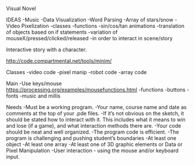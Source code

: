 Visual Novel

IDEAS
  -Music
  -Data Visualization 
  -Word Parsing
  -Array of stars/snow
  -Video Pixelization
  -classes
  -functions
  -sin/cos/tan animations
  -translation of objects based on if statements
  -variation of mouseX/pressed/clicked/released
    -in order to interact in scene/story

Interactive story with a character.

http://code.compartmental.net/tools/minim/

Classes
-video code
-pixel manip
-robot code
-array code

Main
-Use keys/mouse
https://processing.org/examples/mousefunctions.html
-functions
-buttons
-fonts
-music and millis

Needs
-Must be a working program.
-Your name, course name and date as comments at the top of your .pde files.
-If it’s not obvious on the sketch, it should be stated how to interact with it. This includes
  what it means to win and lose (if a game), and what interaction methods there are.
-Your code should be neat and well organized.
-The program code is efficient.
-The program is challenging and pushing student’s boundaries
-At least one object
-At least one array
-At least one of 3D graphic elements or Data or Pixel Manipulation
-User interaction - using the mouse and/or keyboard input.


